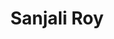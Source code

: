 ---
layout: lab_member
category: undergraduate
title: Sanjali Roy
short-name:
image: blank.jpeg
role: Undergrad RA
alumni: false
permalink: 'members/sanjali-roy'
social:
    twitter: 
    linkedin: 
    google-scholar: 
    github: 
    website:
    research-gate: 
education:

---